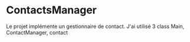 # ContactsManager
Le projet implémente un gestionnaire de contact.
J'ai utilisé 3 class Main, ContactManager, contact
